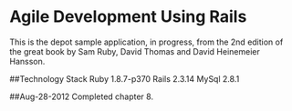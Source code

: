 Agile Development Using Rails
=============================

This is the depot sample application, in progress, from the 2nd edition of the
great book by Sam Ruby, David Thomas and David Heinemeier Hansson.

##Technology Stack
Ruby 1.8.7-p370
Rails 2.3.14
MySql 2.8.1

##Aug-28-2012
Completed chapter 8.